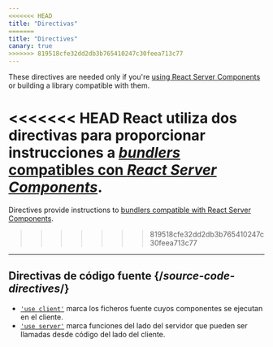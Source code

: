 ```yaml
---
<<<<<<< HEAD
title: "Directivas"
=======
title: "Directives"
canary: true
>>>>>>> 819518cfe32dd2db3b765410247c30feea713c77
---
```


<Canary>

These directives are needed only if you're [using React Server Components](/learn/start-a-new-react-project#bleeding-edge-react-frameworks) or building a library compatible with them.

</Canary>

<Intro>

<<<<<<< HEAD
React utiliza dos directivas para proporcionar instrucciones a [_bundlers_ compatibles con _React Server Components_](/learn/start-a-new-react-project#bleeding-edge-react-frameworks).
=======
Directives provide instructions to [bundlers compatible with React Server Components](/learn/start-a-new-react-project#bleeding-edge-react-frameworks).
>>>>>>> 819518cfe32dd2db3b765410247c30feea713c77

</Intro>

---

## Directivas de código fuente {/*source-code-directives*/}

* [`'use client'`](/reference/react/use-client) marca los ficheros fuente cuyos componentes se ejecutan en el cliente.
* [`'use server'`](/reference/react/use-server) marca funciones del lado del servidor que pueden ser llamadas desde código del lado del cliente.